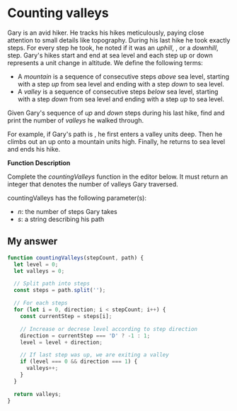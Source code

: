 # Counting valleys

Gary is an avid hiker. He tracks his hikes meticulously, paying close attention to small details like topography. During his last hike he took exactly <span style="font-size: 100%; display: inline-block;" class="MathJax_SVG" id="MathJax-Element-1-Frame"></span>steps. For every step he took, he noted if it was an _uphill_, <span style="font-size: 100%; display: inline-block;" class="MathJax_SVG" id="MathJax-Element-2-Frame"></span>, or a _downhill_, <span style="font-size: 100%; display: inline-block;" class="MathJax_SVG" id="MathJax-Element-3-Frame"></span>step. Gary's hikes start and end at sea level and each step up or down represents a <span style="font-size: 100%; display: inline-block;" class="MathJax_SVG" id="MathJax-Element-4-Frame"></span>unit change in altitude. We define the following terms:

- A _mountain_ is a sequence of consecutive steps _above_ sea level, starting with a step _up_ from sea level and ending with a step _down_ to sea level.
- A _valley_ is a sequence of consecutive steps _below_ sea level, starting with a step _down_ from sea level and ending with a step _up_ to sea level.

Given Gary's sequence of _up_ and _down_ steps during his last hike, find and print the number of _valleys_ he walked through.

For example, if Gary's path is <span style="font-size: 100%; display: inline-block;" class="MathJax_SVG" id="MathJax-Element-5-Frame"></span>, he first enters a valley <span style="font-size: 100%; display: inline-block;" class="MathJax_SVG" id="MathJax-Element-6-Frame"></span>units deep. Then he climbs out an up onto a mountain <span style="font-size: 100%; display: inline-block;" class="MathJax_SVG" id="MathJax-Element-7-Frame"></span>units high. Finally, he returns to sea level and ends his hike.

**Function Description**

Complete the _countingValleys_ function in the editor below. It must return an integer that denotes the number of valleys Gary traversed.

countingValleys has the following parameter(s):

- _n_: the number of steps Gary takes
- _s_: a string describing his path

## My answer

```javascript
function countingValleys(stepCount, path) {
  let level = 0;
  let valleys = 0;

  // Split path into steps
  const steps = path.split('');

  // For each steps
  for (let i = 0, direction; i < stepCount; i++) {
    const currentStep = steps[i];

    // Increase or decrese level according to step direction
    direction = currentStep === 'D' ? -1 : 1;
    level = level + direction;

    // If last step was up, we are exiting a valley
    if (level === 0 && direction === 1) {
      valleys++;
    }
  }

  return valleys;
}
```
